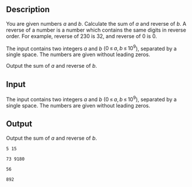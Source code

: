 ## Description

<div><p>You are given numbers <span class="tex-span"><i>a</i></span> and <span class="tex-span"><i>b</i></span>. Calculate the sum of <span class="tex-span"><i>a</i></span> and reverse of <span class="tex-span"><i>b</i></span>. A reverse of a number is a number which contains the same digits in reverse order. For example, reverse of 230 is 32, and reverse of 0 is 0.</p></div><div class="input-specification"><p>The input contains two integers <span class="tex-span"><i>a</i></span> and <span class="tex-span"><i>b</i></span> (<span class="tex-span">0 ≤ <i>a</i>, <i>b</i> ≤ 10<sup class="upper-index">9</sup></span>), separated by a single space. The numbers are given without leading zeros.</p></div><div class="output-specification"><p>Output the sum of <span class="tex-span"><i>a</i></span> and reverse of <span class="tex-span"><i>b</i></span>.</p></div>

## Input

<p>The input contains two integers <span class="tex-span"><i>a</i></span> and <span class="tex-span"><i>b</i></span> (<span class="tex-span">0 ≤ <i>a</i>, <i>b</i> ≤ 10<sup class="upper-index">9</sup></span>), separated by a single space. The numbers are given without leading zeros.</p>

## Output

<p>Output the sum of <span class="tex-span"><i>a</i></span> and reverse of <span class="tex-span"><i>b</i></span>.</p>





```input1
5 15

```




```input2
73 9180

```




```output1
56

```




```output2
892

```


